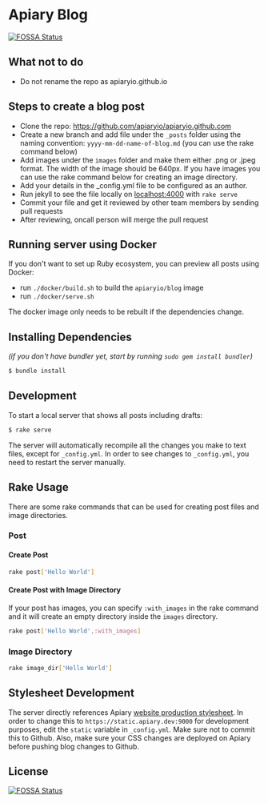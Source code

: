 # Apiary Blog
[![FOSSA Status](https://app.fossa.io/api/projects/git%2Bgithub.com%2FHartmarken%2Fapiaryio.github.com.svg?type=shield)](https://app.fossa.io/projects/git%2Bgithub.com%2FHartmarken%2Fapiaryio.github.com?ref=badge_shield)


## What not to do

* Do not rename the repo as apiaryio.github.io

## Steps to create a blog post

 - Clone the repo: https://github.com/apiaryio/apiaryio.github.com
 - Create a new branch and add file under the `_posts` folder using the naming
 convention: `yyyy-mm-dd-name-of-blog.md` (you can use the rake command below)
 - Add images under the `images` folder and make them either .png or .jpeg format. The width of the image should be 640px. If you have images you can use the rake command below for creating an image directory.
 - Add your details in the _config.yml file to be configured as an author.
 - Run jekyll to see the file locally on [localhost:4000](http://localhost:4000) with `rake serve`
 - Commit your file and get it reviewed by other team members by sending pull requests
 - After reviewing, oncall person will merge the pull request


## Running server using Docker

If you don't want to set up Ruby ecosystem, you can preview all posts using Docker:

- run `./docker/build.sh` to build the `apiaryio/blog` image
- run `./docker/serve.sh`

The docker image only needs to be rebuilt if the dependencies change.

## Installing Dependencies

_(if you don't have bundler yet, start by running `sudo gem install bundler`)_

```bash
$ bundle install
```

## Development

To start a local server that shows all posts including drafts:

```bash
$ rake serve
```

The server will automatically recompile all the changes you make to text files, except for `_config.yml`. In order to see changes to `_config.yml`, you need to restart the server manually.

## Rake Usage

There are some rake commands that can be used for creating post files and image directories.

### Post

#### Create Post

```bash
rake post['Hello World']
```

#### Create Post with Image Directory

If your post has images, you can specify `:with_images` in the rake command and it will create an empty directory inside the `images` directory.

```bash
rake post['Hello World',:with_images]
```

### Image Directory

```bash
rake image_dir['Hello World']
```

## Stylesheet Development 

The server directly references Apiary [website production stylesheet](https://github.com/apiaryio/apiary/blob/master/public/styles/modules/website.styl). In order to change this to `https://static.apiary.dev:9000` for development purposes, edit the `static` variable in `_config.yml`. Make sure not to commit this to Github. Also, make sure your CSS changes are deployed on Apiary before pushing blog changes to Github.


## License
[![FOSSA Status](https://app.fossa.io/api/projects/git%2Bgithub.com%2FHartmarken%2Fapiaryio.github.com.svg?type=large)](https://app.fossa.io/projects/git%2Bgithub.com%2FHartmarken%2Fapiaryio.github.com?ref=badge_large)
